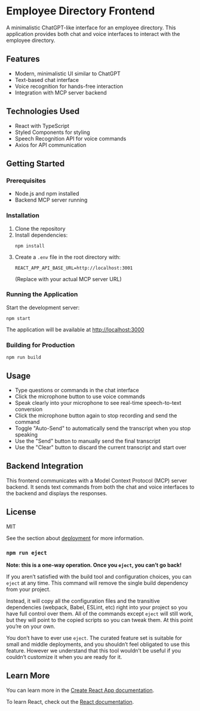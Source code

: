 # Employee Directory Frontend

A minimalistic ChatGPT-like interface for an employee directory. This application provides both chat and voice interfaces to interact with the employee directory.

## Features

- Modern, minimalistic UI similar to ChatGPT
- Text-based chat interface
- Voice recognition for hands-free interaction
- Integration with MCP server backend

## Technologies Used

- React with TypeScript
- Styled Components for styling
- Speech Recognition API for voice commands
- Axios for API communication

## Getting Started

### Prerequisites

- Node.js and npm installed
- Backend MCP server running

### Installation

1. Clone the repository
2. Install dependencies:
   ```
   npm install
   ```
3. Create a `.env` file in the root directory with:
   ```
   REACT_APP_API_BASE_URL=http://localhost:3001
   ```
   (Replace with your actual MCP server URL)

### Running the Application

Start the development server:

```
npm start
```

The application will be available at [http://localhost:3000](http://localhost:3000)

### Building for Production

```
npm run build
```

## Usage

- Type questions or commands in the chat interface
- Click the microphone button to use voice commands
- Speak clearly into your microphone to see real-time speech-to-text conversion
- Click the microphone button again to stop recording and send the command
- Toggle "Auto-Send" to automatically send the transcript when you stop speaking
- Use the "Send" button to manually send the final transcript
- Use the "Clear" button to discard the current transcript and start over

## Backend Integration

This frontend communicates with a Model Context Protocol (MCP) server backend. It sends text commands from both the chat and voice interfaces to the backend and displays the responses.

## License

MIT

See the section about [deployment](https://facebook.github.io/create-react-app/docs/deployment) for more information.

### `npm run eject`

**Note: this is a one-way operation. Once you `eject`, you can’t go back!**

If you aren’t satisfied with the build tool and configuration choices, you can `eject` at any time. This command will remove the single build dependency from your project.

Instead, it will copy all the configuration files and the transitive dependencies (webpack, Babel, ESLint, etc) right into your project so you have full control over them. All of the commands except `eject` will still work, but they will point to the copied scripts so you can tweak them. At this point you’re on your own.

You don’t have to ever use `eject`. The curated feature set is suitable for small and middle deployments, and you shouldn’t feel obligated to use this feature. However we understand that this tool wouldn’t be useful if you couldn’t customize it when you are ready for it.

## Learn More

You can learn more in the [Create React App documentation](https://facebook.github.io/create-react-app/docs/getting-started).

To learn React, check out the [React documentation](https://reactjs.org/).

